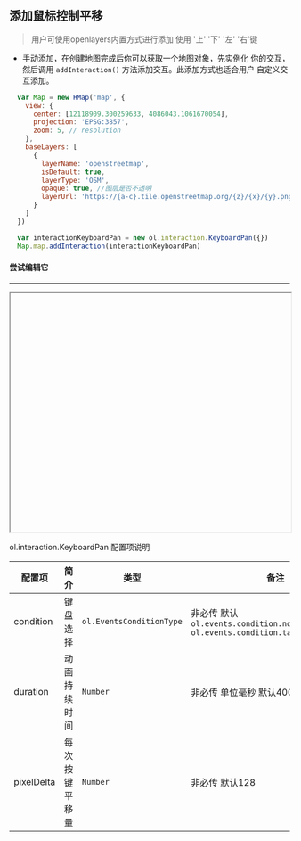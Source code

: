 ## 添加鼠标控制平移

> 用户可使用openlayers内置方式进行添加 使用 '上' '下' '左' '右'键

* 手动添加，在创建地图完成后你可以获取一个地图对象，先实例化
  你的交互，然后调用 ``addInteraction()`` 方法添加交互。此添加方式也适合用户
  自定义交互添加。
  
```javascript
  var Map = new HMap('map', {
    view: {
      center: [12118909.300259633, 4086043.1061670054],
      projection: 'EPSG:3857',
      zoom: 5, // resolution
    },
    baseLayers: [
      {
        layerName: 'openstreetmap',
        isDefault: true,
        layerType: 'OSM',
        opaque: true, //图层是否不透明
        layerUrl: 'https://{a-c}.tile.openstreetmap.org/{z}/{x}/{y}.png'
      }
    ]
  })

  var interactionKeyboardPan = new ol.interaction.KeyboardPan({})
  Map.map.addInteraction(interactionKeyboardPan)
```  

#### 尝试编辑它
---
<iframe width="100%" height="430"></iframe>

ol.interaction.KeyboardPan 配置项说明

| 配置项 | 简介 | 类型 | 备注 |
| --- | --- |--- | --- |
| condition | 键盘选择 | `ol.EventsConditionType` | 非必传 默认 `ol.events.condition.noModifierKeys` `ol.events.condition.targetNotEditable ` |
| duration | 动画持续时间 | `Number` | 非必传 单位毫秒 默认400毫秒 |
| pixelDelta | 每次按键平移量 | `Number` | 非必传 默认128 |
